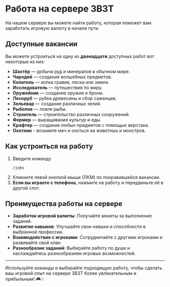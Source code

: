 # Работа на сервере 3B3T

На нашем сервере вы можете найти работу, которая поможет вам заработать игровую валюту в начале пути. 

## Доступные вакансии

Вы можете устроиться на одну из **двенадцати** доступных работ вот некоторые из них:

- **Шахтёр** — добыча руд и минералов в обычном мире.
- **Чародей** — создание волшебных предметов.
- **Копатель** — копка гравия, песка или земли.
- **Исследователь** — путешествия по миру.
- **Оружейник** — создание оружия и брони.
- **Лесоруб** — рубка древесины и сбор саженцев.
- **Зельевар** — создание различных зелий.
- **Рыболов** — ловля рыбы.
- **Строитель** — строительство различных сооружений.
- **Фермер** — выращивание культур и еды.
- **Крафтер** — создание любых предметов с помощью верстака.
- **Охотник** - возьмите меч и охоться на животных и монстров.

## Как устроиться на работу

1. Введите команду:
    ```plaintext
    /jobs
    ```
2. Кликните левой кнопкой мыши (ЛКМ) по понравившейся вакансии.
3. **Если вы играете с телефона**, нажмите на работу и передвиньте её в другой слот.

## Преимущества работы на сервере

- **Заработок игровой валюты**: Получайте монеты за выполнение заданий.
- **Развитие навыков**: Улучшайте свои навыки и способности в выбранной профессии.
- **Взаимодействие с игроками**: Сотрудничайте с другими игроками и развивайте свой клан.
- **Разнообразие заданий**: Выбирайте работу по душе и наслаждайтесь разнообразием игровых возможностей.

---

Используйте команды и выбирайте подходящую работу, чтобы сделать ваш игровой опыт на сервере 3B3T более увлекательным и прибыльным! 🎮✨

